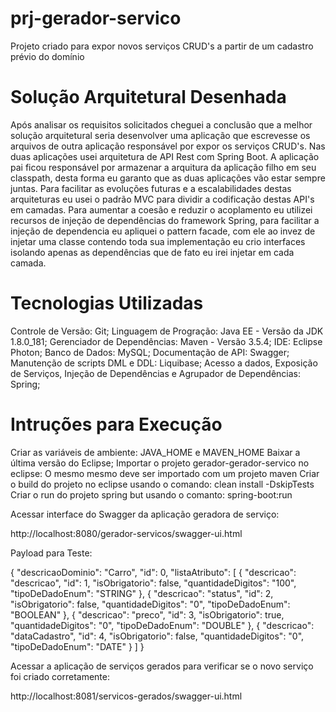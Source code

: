 # prj-gerador-servico
Projeto criado para expor novos serviços CRUD's a partir de um cadastro prévio do domínio


# Solução Arquitetural Desenhada

  Após analisar os requisitos solicitados cheguei a conclusão que a melhor solução arquitetural seria desenvolver uma aplicação que escrevesse os arquivos de outra aplicação responsável por expor os serviços CRUD's.
  Nas duas aplicações usei arquitetura de API Rest com Spring Boot. A aplicação pai ficou responsável por armazenar a arquitura da aplicação filho em seu classpath, desta forma eu garanto que as duas aplicações vão estar sempre juntas. 
  Para facilitar as evoluções futuras e a escalabilidades destas arquiteturas eu usei o padrão MVC para dividir a codificação destas API's em camadas.
  Para aumentar a coesão e reduzir o acoplamento eu utilizei recursos de injeção de dependências do framework Spring, para facilitar a injeção de dependencia eu apliquei o pattern facade, com ele ao invez de injetar uma classe contendo toda sua implementação eu crio interfaces isolando apenas as dependências que de fato eu irei injetar em cada camada.
  
# Tecnologias Utilizadas

  Controle de Versão: Git;
  Linguagem de Progração: Java EE - Versão da JDK 1.8.0_181;
  Gerenciador de Dependências: Maven - Versão 3.5.4;
  IDE: Eclipse Photon;
  Banco de Dados: MySQL;
  Documentação de API: Swagger;
  Manutenção de scripts DML e DDL: Liquibase;
  Acesso a dados, Exposição de Serviços, Injeção de Dependências e Agrupador de Dependências: Spring;  
  
# Intruções para Execução

  Criar as variáveis de ambiente: JAVA_HOME e MAVEN_HOME
  Baixar a última versão do Eclipse;
  Importar o projeto gerador-gerador-servico no eclipse: O mesmo mesmo deve ser importado com um projeto maven
  Criar o build do projeto no eclipse usando o comando: clean install -DskipTests
  Criar o run do projeto spring but usando o comanto: spring-boot:run
  
  Acessar interface do Swagger da aplicação geradora de serviço:  
  
  http://localhost:8080/gerador-servicos/swagger-ui.html
  
  Payload para Teste:

{
  "descricaoDominio": "Carro",
  "id": 0,
  "listaAtributo": [
    {
      "descricao": "descricao",
      "id": 1,
      "isObrigatorio": false,
      "quantidadeDigitos": "100",
      "tipoDeDadoEnum": "STRING"
    },
    {
      "descricao": "status",
      "id": 2,
      "isObrigatorio": false,
      "quantidadeDigitos": "0",
      "tipoDeDadoEnum": "BOOLEAN"
    },
    {
      "descricao": "preco",
      "id": 3,
      "isObrigatorio": true,
      "quantidadeDigitos": "0",
      "tipoDeDadoEnum": "DOUBLE"
    },
    {
      "descricao": "dataCadastro",
      "id": 4,
      "isObrigatorio": false,
      "quantidadeDigitos": "0",
      "tipoDeDadoEnum": "DATE"
    }
  ]
}


  Acessar a aplicação de serviços gerados para verificar se o novo serviço foi criado corretamente:
  
  http://localhost:8081/servicos-gerados/swagger-ui.html


